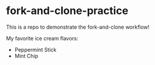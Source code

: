 # fork-and-clone-practice

This is a repo to demonstrate the fork-and-clone workflow!


My favorite ice cream flavors:

- Peppermint Stick
- Mint Chip
